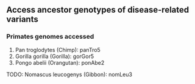 
## Access ancestor genotypes of disease-related variants

### Primates genomes accessed

1. Pan troglodytes (Chimp): panTro5
2. Gorilla gorilla (Gorilla): gorGor5
3. Pongo abelii (Orangutan): ponAbe2

TODO: Nomascus leucogenys (Gibbon): nomLeu3
